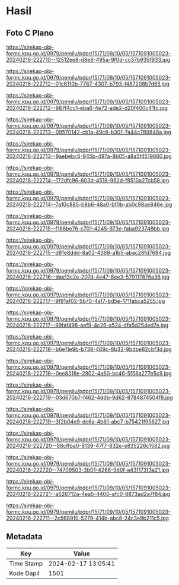 # Hasil

## Foto C Plano

https://sirekap-obj-formc.kpu.go.id/0979/pemilu/pdpr/15/71/09/10/05/1571091005023-20240216-222710--12512ee8-d8e6-495a-9f0d-cc37b935f933.jpg

https://sirekap-obj-formc.kpu.go.id/0979/pemilu/pdpr/15/71/09/10/05/1571091005023-20240216-222712--01c6110b-7787-4307-b793-f487208b7d65.jpg

https://sirekap-obj-formc.kpu.go.id/0979/pemilu/pdpr/15/71/09/10/05/1571091005023-20240216-222712--987f4cc1-eba6-4e72-ade2-d20f400c41fc.jpg

https://sirekap-obj-formc.kpu.go.id/0979/pemilu/pdpr/15/71/09/10/05/1571091005023-20240216-222713--09570142-cb1a-49c8-b301-7a44c789848a.jpg

https://sirekap-obj-formc.kpu.go.id/0979/pemilu/pdpr/15/71/09/10/05/1571091005023-20240216-222713--9aebebc6-945b-497a-8b05-a8a5f4519660.jpg

https://sirekap-obj-formc.kpu.go.id/0979/pemilu/pdpr/15/71/09/10/05/1571091005023-20240216-222714--172dfc96-603d-4518-962d-f8510a27cb58.jpg

https://sirekap-obj-formc.kpu.go.id/0979/pemilu/pdpr/15/71/09/10/05/1571091005023-20240216-222714--7a10c885-b8b6-48a0-bf0b-ab0c98ae846e.jpg

https://sirekap-obj-formc.kpu.go.id/0979/pemilu/pdpr/15/71/09/10/05/1571091005023-20240216-222715--f188be76-c701-4245-973e-faba923748bb.jpg

https://sirekap-obj-formc.kpu.go.id/0979/pemilu/pdpr/15/71/09/10/05/1571091005023-20240216-222715--d81e8ddd-8a02-4368-a1b5-abac28fd7684.jpg

https://sirekap-obj-formc.kpu.go.id/0979/pemilu/pdpr/15/71/09/10/05/1571091005023-20240216-222716--dae13c2e-207d-4e47-8ee3-579117876a36.jpg

https://sirekap-obj-formc.kpu.go.id/0979/pemilu/pdpr/15/71/09/10/05/1571091005023-20240216-222717--9f91af02-5b70-4a17-bd5e-171fabca5255.jpg

https://sirekap-obj-formc.kpu.go.id/0979/pemilu/pdpr/15/71/09/10/05/1571091005023-20240216-222717--99faf496-aef9-4c26-a524-dfa5d254ed7e.jpg

https://sirekap-obj-formc.kpu.go.id/0979/pemilu/pdpr/15/71/09/10/05/1571091005023-20240216-222718--b6e11e9b-b738-469c-8b32-9bdbe82cbf3d.jpg

https://sirekap-obj-formc.kpu.go.id/0979/pemilu/pdpr/15/71/09/10/05/1571091005023-20240216-222718--0ee8318e-2802-4a60-bc46-5f58a277e5c9.jpg

https://sirekap-obj-formc.kpu.go.id/0979/pemilu/pdpr/15/71/09/10/05/1571091005023-20240216-222719--03d670b7-f462-4ddb-9d62-8784874504f8.jpg

https://sirekap-obj-formc.kpu.go.id/0979/pemilu/pdpr/15/71/09/10/05/1571091005023-20240216-222719--3f2b04e9-dc6a-4b61-abc7-b75421f95627.jpg

https://sirekap-obj-formc.kpu.go.id/0979/pemilu/pdpr/15/71/09/10/05/1571091005023-20240216-222720--88cffba0-8139-47f7-832e-e835226c1582.jpg

https://sirekap-obj-formc.kpu.go.id/0979/pemilu/pdpr/15/71/09/10/05/1571091005023-20240216-222720--74709503-3b01-4266-9d0f-a43f173f3a21.jpg

https://sirekap-obj-formc.kpu.go.id/0979/pemilu/pdpr/15/71/09/10/05/1571091005023-20240216-222721--a526712a-4ea5-4400-afc0-8873ad2a7f84.jpg

https://sirekap-obj-formc.kpu.go.id/0979/pemilu/pdpr/15/71/09/10/05/1571091005023-20240216-222711--2c568910-5279-414b-abc8-24c3e9b211c5.jpg


## Metadata

| Key        | Value               |
| ---------- | ------------------- |
| Time Stamp | 2024-02-17 13:05:41 |
| Kode Dapil | 1501                |




